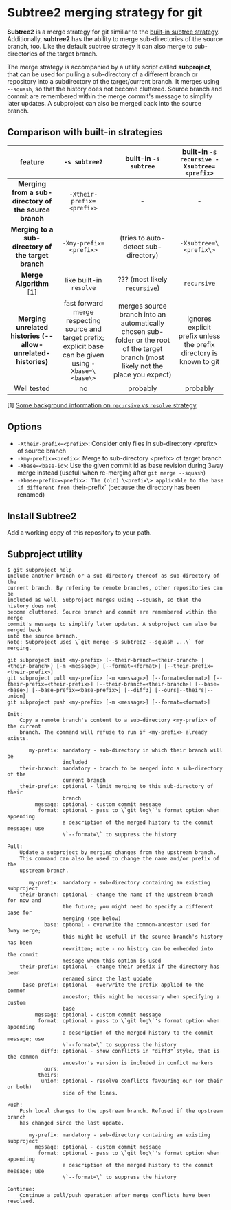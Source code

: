 # Subtree2 merging strategy for git
**Subtree2** is a merge strategy for git similiar to the [built-in subtree strategy](https://git-scm.com/docs/merge-strategies#_merge_strategies). Additionally, **subtree2** has the ability to merge sub-directories of the source branch, too. Like the default subtree strategy it can also merge to sub-directories of the target branch.

The merge strategy is accompanied by a utility script called **subproject**, that can be used for pulling a sub-directory of a different branch or repository into a subdirectory of the target/current branch. It merges using `--squash`, so that the history does not become cluttered. Source branch and commit are remembered within the merge commit's message to simplify later updates. A subproject can also be merged back into the source branch.


## Comparison with built-in strategies
| **feature**                                                   | **`-s subtree2`**         | **built-in `-s subtree`**            | **built-in `-s recursive -Xsubtree=<prefix>`**
|:-------------------------------------------------------------:|:-------------------------:|:------------------------------------:|:--------------------------------------------:|
| **Merging from a sub-directory of the source branch**         | `-Xtheir-prefix=<prefix>` | -                                    | -
| **Merging to a sub-directory of the target branch**           | `-Xmy-prefix=<prefix>`    | (tries to auto-detect sub-directory) | `-Xsubtree=\<prefix\>`                        
| **Merge Algorithm** [1]                                       | like built-in `resolve`   | ??? (most likely `recursive`)        | `recursive`
| **Merging unrelated histories (--allow-unrelated-histories)** | fast forward merge respecting source and target prefix; explicit base can be given using `-Xbase=\<base\>` | merges source branch into an automatically chosen sub-folder or the root of the target branch (most likely not the place you expect) | ignores explicit prefix unless the prefix directory is known to git
| Well tested                                                   | no                        | probably                             | probably

[1] [Some background information on `recursive` vs `resolve` strategy](http://blog.plasticscm.com/2011/09/merge-recursive-strategy.html)

## Options
 * `-Xtheir-prefix=<prefix>`: Consider only files in sub-directory \<prefix\> of source branch
 * `-Xmy-prefix=<prefix>`: Merge to sub-directory \<prefix\> of target branch
 * `-Xbase=<base-id>`: Use the given commit id as base revision during 3way merge instead (usefull when re-merging after `git merge --squash`)
 * `-Xbase-prefix=<prefix>: The (old) \<prefix\> applicable to the base if different from `their-prefix` (because the directory has been renamed)

## Install Subtree2
Add a working copy of this repository to your path.

## Subproject utility
```
$ git subproject help
Include another branch or a sub-directory thereof as sub-directory of the
current branch. By refering to remote branches, other repositories can be
included as well. Subproject merges using --squash, so that the history does not
become cluttered. Source branch and commit are remembered within the merge
commit's message to simplify later updates. A subproject can also be merged back
into the source branch.
Note: Subproject uses \`git merge -s subtree2 --squash ...\` for merging.
    
git subproject init <my-prefix> (--their-branch=<their-branch> | <their-branch>) [-m <message>] [--format=<format>] [--their-prefix=<their-prefix>]
git subproject pull <my-prefix> [-m <message>] [--format=<format>] [--their-prefix=<their-prefix>] [--their-branch=<their-branch>] [--base=<base>] [--base-prefix=<base-prefix>] [--diff3] [--ours|--theirs|--union]
git subproject push <my-prefix> [-m <message>] [--format=<format>]

Init:
    Copy a remote branch's content to a sub-directory <my-prefix> of the current
    branch. The command will refuse to run if <my-prefix> already exists.
    
       my-prefix: mandatory - sub-directory in which their branch will be
                  included
    their-branch: mandatory - branch to be merged into a sub-directory of the
                  current branch
    their-prefix: optional - limit merging to this sub-directory of their
                  branch
         message: optional - custom commit message
          format: optional - pass to \`git log\`'s format option when appending
                  a description of the merged history to the commit message; use
                  \`--format=\` to suppress the history

Pull:
    Update a subproject by merging changes from the upstream branch.
    This command can also be used to change the name and/or prefix of the
    upstream branch.
    
       my-prefix: mandatory - sub-directory containing an existing subproject
    their-branch: optional - change the name of the upstream branch for now and
                  the future; you might need to specify a different base for
                  merging (see below)
            base: optonal - overwrite the common-ancestor used for 3way merge;
                  this might be usefull if the source branch's history has been
                  rewritten; note - no history can be embedded into the commit
                  message when this option is used
    their-prefix: optional - change their prefix if the directory has been
                  renamed since the last update
     base-prefix: optional - overwrite the prefix applied to the common
                  ancestor; this might be necessary when specifying a custom
                  base
         message: optional - custom commit message
          format: optional - pass to \`git log\`'s format option when appending
                  a description of the merged history to the commit message; use
                  \`--format=\` to suppress the history
           diff3: optional - show conflicts in "diff3" style, that is the common
                  ancestor's version is included in confict markers
            ours:
          theirs:
           union: optional - resolve conflicts favouring our (or their or both)
                  side of the lines.
           
Push:
    Push local changes to the upstream branch. Refused if the upstream branch
    has changed since the last update.
    
       my-prefix: mandatory - sub-directory containing an existing subproject
         message: optional - custom commit message
          format: optional - pass to \`git log\`'s format option when appending
                  a description of the merged history to the commit message; use
                  \`--format=\` to suppress the history
                  
Continue:
    Continue a pull/push operation after merge conflicts have been resolved.
```
